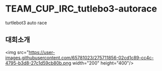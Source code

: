 # TEAM_CUP_IRC_tutlebo3-autorace
turtlebot3 auto race


## 대회소개
<img src="https://user-images.githubusercontent.com/65781023/275711856-02cd1c89-cc4c-4795-b3d8-27c1d59cb80b.png  width="200" height="400"/>
